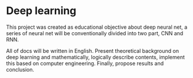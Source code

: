 # Deep learning

This project was created as educational objective about deep neural net, a series of neural net will be conventionally divided into two part, CNN and RNN. <br>

All of docs will be written in English. Present theoretical background on deep learning and mathematically, logically describe contents, implement this based on computer engineering. Finally, propose results and conclusion.
